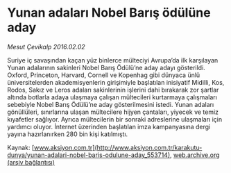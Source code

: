 # Yunan adaları Nobel Barış ödülüne aday

*Mesut Çevikalp 2016.02.02*

<div class="pNewsDetailMainContent ctx_content" itemprop="articleBody">
 <p>
  Suriye iç savaşından kaçan yüz binlerce mülteciyi Avrupa’da ilk karşılayan Yunan adalarının sakinleri Nobel Barış Ödülü’ne aday adayı gösterildi. Oxford, Princeton, Harvard, Cornell ve Kopenhag gibi dünyaca ünlü üniversitelerden akademisyenlerin girişimiyle başlatılan inisiyatif Midilli, Kos, Rodos, Sakız ve Leros adaları sakinlerinin işlerini dahi bırakarak zor şartlar altında botlarla adaya ulaşmaya çalışan mültecileri kurtarmaya çalışmaları sebebiyle Nobel Barış Ödülü’ne aday gösterilmesini istedi. Yunan adaları gönüllüleri, sınırlarına ulaşan mültecilere hijyen çantaları, yiyecek ve temiz kıyafetler sağlıyor. Ayrıca mültecilerin bir sonraki adreslerine ulaşmaları için yardımcı oluyor. İnternet üzerinden başlatılan imza kampanyasına dergi yayına hazırlanırken 280 bin kişi katılmıştı.
 </p>
</div>


Kaynak: [www.aksiyon.com.tr](http://www.aksiyon.com.tr/karakutu-dunya/yunan-adalari-nobel-baris-odulune-aday_553714), [web.archive.org (arşiv bağlantısı)](http://web.archive.org/web/20160202105859/http://www.aksiyon.com.tr/karakutu-dunya/yunan-adalari-nobel-baris-odulune-aday_553714)
